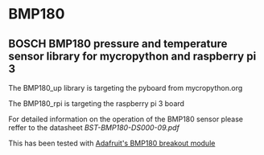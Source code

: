 # BMP180

## BOSCH BMP180 pressure and temperature sensor library for mycropython and raspberry pi 3

The BMP180_up library is targeting the pyboard from mycropython.org

The BMP180_rpi is targeting the raspberry pi 3 board

For detailed information on the operation of the BMP180 sensor please reffer to the datasheet <em>BST-BMP180-DS000-09.pdf</em>

This has been tested with <a href="https://www.adafruit.com/product/1603">Adafruit's BMP180 breakout module</a>
